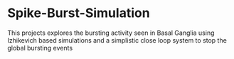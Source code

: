 # Spike-Burst-Simulation
This projects explores the bursting activity seen in Basal Ganglia using Izhikevich based simulations and a simplistic close loop system to stop the global bursting events
